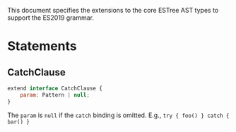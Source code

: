 This document specifies the extensions to the core ESTree AST types to support the ES2019 grammar.

# Statements

## CatchClause

```js
extend interface CatchClause {
    param: Pattern | null;
}
```

The `param` is `null` if the `catch` binding is omitted. E.g., `try { foo() } catch { bar() }`
